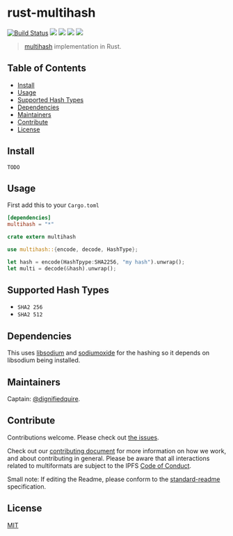 # rust-multihash

[![Build Status](https://img.shields.io/travis/multiformats/rust-multihash/master.svg?style=flat-square)](https://travis-ci.org/multiformats/rust-multihash)
[![](https://img.shields.io/badge/rust-docs-blue.svg?style=flat-square)](http://dignifiedquire.github.io/rust-multihash/multihash/struct.Multihash.html)
[![](https://img.shields.io/badge/made%20by-Protocol%20Labs-blue.svg?style=flat-square)](http://ipn.io)
[![](https://img.shields.io/badge/project-multiformats-blue.svg?style=flat-square)](http://github.com/multiformats/multiformats)
[![](https://img.shields.io/badge/freenode-%23ipfs-blue.svg?style=flat-square)](http://webchat.freenode.net/?channels=%23ipfs)

> [multihash](https://github.com/multiformats/multihash) implementation in Rust.

## Table of Contents

- [Install](#install)
- [Usage](#usage)
- [Supported Hash Types](#supported-hash-types)
- [Dependencies](#dependencies)
- [Maintainers](#maintainers)
- [Contribute](#contribute)
- [License](#license)

## Install

```
TODO
```

## Usage

First add this to your `Cargo.toml`

```toml
[dependencies]
multihash = "*"
```

```rust
crate extern multihash

use multihash::{encode, decode, HashType};

let hash = encode(HashTpype:SHA2256, "my hash").unwrap();
let multi = decode(&hash).unwrap();
```

## Supported Hash Types

* `SHA2 256`
* `SHA2 512`


## Dependencies

This uses [libsodium](https://github.com/jedisct1/libsodium) and [sodiumoxide](https://github.com/dnaq/sodiumoxide)
for the hashing so it depends on libsodium being installed.

## Maintainers

Captain: [@dignifiedquire](https://github.com/dignifiedquire).

## Contribute

Contributions welcome. Please check out [the issues](https://github.com/multiformats/rust-multihash/issues).

Check out our [contributing document](https://github.com/multiformats/multiformats/blob/master/contributing.md) for more information on how we work, and about contributing in general. Please be aware that all interactions related to multiformats are subject to the IPFS [Code of Conduct](https://github.com/ipfs/community/blob/master/code-of-conduct.md).

Small note: If editing the Readme, please conform to the [standard-readme](https://github.com/RichardLitt/standard-readme) specification.


## License

[MIT](LICENSE)

